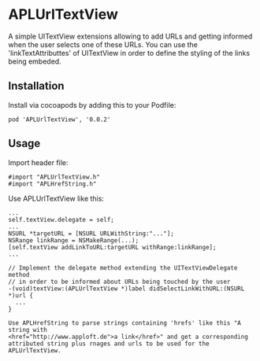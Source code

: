 APLUrlTextView
=========
A simple UITextView extensions allowing to add URLs and getting informed when the user selects one of these URLs. You can use the 'linkTextAttributtes' of UITextView in order to define the styling of the links being embeded.

## Installation
Install via cocoapods by adding this to your Podfile:

	pod 'APLUrlTextView', '0.0.2'

## Usage
Import header file:

	#import "APLUrlTextView.h"
	#import "APLHrefString.h"
	
Use APLUrlTextView like this:
	
	...
	self.textView.delegate = self;
	...
	NSURL *targetURL = [NSURL URLWithString:"..."];
	NSRange linkRange = NSMakeRange(...);
	[self.textView addLinkToURL:targetURL withRange:linkRange];
	...
	
	// Implement the delegate method extending the UITextViewDelegate method
	// in order to be informed about URLs being touched by the user
	-(void)textView:(APLUrlTextView *)label didSelectLinkWithURL:(NSURL *)url {
	  ...
    }
    
	Use APLHrefString to parse strings containing 'hrefs' like this "A string with 
	<href="http://www.apploft.de">a link</href>" and get a corresponding attributed string plus rnages and urls to be used for the APLUrlTextView.
    		